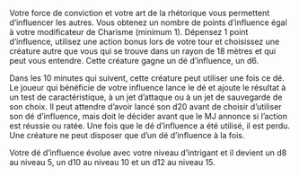 ﻿---
id: class_scheming_fr.md#influence
name: Influence
---
Votre force de conviction et votre art de la rhétorique vous permettent d’influencer les autres. Vous obtenez un nombre de points d’influence égal à votre modificateur de Charisme (minimum 1). Dépensez 1 point d’influence, utilisez une action bonus lors de votre tour et choisissez une créature autre que vous qui se trouve dans un rayon de 18 mètres et qui peut vous entendre. Cette créature gagne un dé d’influence, un d6.

Dans les 10 minutes qui suivent, cette créature peut utiliser une fois ce dé. Le joueur qui bénéficie de votre influence lance le dé et ajoute le résultat à un test de caractéristique, à un jet d’attaque ou à un jet de sauvegarde de son choix. Il peut attendre d’avoir lancé son d20 avant de choisir d’utiliser son dé d’influence, mais doit le décider avant que le MJ annonce si l’action est réussie ou ratée. Une fois que le dé d’influence a été utilisé, il est perdu. Une créature ne peut disposer que d’un dé d’influence à la fois.

Votre dé d’influence évolue avec votre niveau d’intrigant et il devient un d8 au niveau 5, un d10 au niveau 10 et un d12 au niveau 15.

